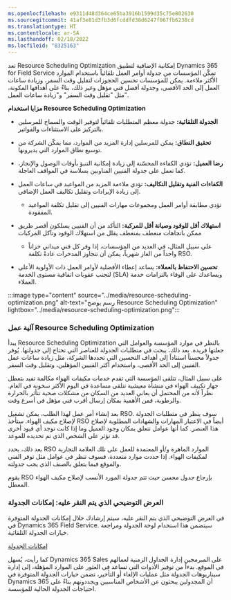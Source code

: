 ```yaml
---
ms.openlocfilehash: e9311d48d364ce65ba3916b1599d35c75e802630
ms.sourcegitcommit: 41af3e81d3fb3d6fcddfd38d6247f067fb6238cd
ms.translationtype: HT
ms.contentlocale: ar-SA
ms.lasthandoff: 02/18/2022
ms.locfileid: "8325163"
---
```

تعد Resource Scheduling Optimization إمكانية الإضافية لتطبيق Dynamics 365 for Field Service تمكّن المؤسسات من جدولة أوامر العمل تلقائياً باستخدام الموارد الأكثر ملاءمة. يمكن للمؤسسات تحسين الحجوزات لتقليل وقت السفر، وزيادة ساعات العمل إلى الحد الأقصى، وجدولة أفضل فني مؤهل وغير ذلك، بناءً على أهدافها المكونة، مثل "تقليل وقت السفر" و"زيادة ساعات العمل".

**مزايا استخدام Resource Scheduling Optimization**

- **الجدولة التلقائية:** جدولة معظم المتطلبات تلقائياً لتوفير الوقت والسماح للمرسلين بالتركيز على الاستثناءات والفواتير.

- **تحقيق النطاق:** يمكن للمرسلين إدارة المزيد من الموارد، مما يمكّن الشركة من توسيع نطاق الموارد التي يديرونها. 

- **رضا العميل:** تؤدي الكفاءة المحسّنة إلى زيادة إمكانية التنبؤ بأوقات الوصول والإنجاز، كما تعمل على جدولة الفنيين المناوبين بسلاسة في المواقف العاجلة.

- **الكفاءات الفنية وتقليل التكاليف:** تؤدي ملاءمة المزيد من المواعيد في ساعات العمل إلى زيادة الإيرادات وتقليل تكاليف العمل الإضافي.

    - تؤدي مطابقة أوامر العمل ومجموعات مهارات الفنيين إلى تقليل تكلفة المواعيد المفقودة.

- **استهلاك أقل للوقود وصيانة أقل للمركبة:** التأكد من أن الفنيين يسلكون أقصر طريق ممكن باتجاهات منعطف بمنعطف يقلل من استهلاك الوقود وتآكل المركبات

    - على سبيل المثال، في العديد من المؤسسات، إذا وفر كل فني ميداني خزاناً واحداً من الغاز شهرياً، يمكن أن تتجاوز المدخرات عادةً تكلفة RSO. 

- **تحسين الاحتفاظ بالعملاء:** يساعد إعطاء الأفضلية لأوامر العمل ذات الأولوية الأعلى لتجنب عقوبات اتفاقية مستوى الخدمة (SLA) ويساعدك على الوفاء بالتزامات خدمة العملاء.

 
:::image type="content" source="../media/resource-scheduling-optimization.png" alt-text="رسم يوضح Resource Scheduling Optimization" lightbox="../media/resource-scheduling-optimization.png":::

 

### <a name="how-resource-scheduling-optimization-works"></a>آلية عمل Resource Scheduling Optimization

يبدأ Resource Scheduling Optimization بالنظر في موارد المؤسسة والعوامل التي جعلتها فريدة. بعد ذلك، يبحث في متطلبات الجدولة للعناصر التي تحتاج إلى جدولتها. يُوفر جدولاً محسناً استناداً إلى أهداف التحسين التي تحددها الشركة، مثل زيادة ساعات عمل الفنيين إلى الحد الأقصى، واستخدام أكثر الفنيين المؤهلين، وتقليل وقت السفر.

على سبيل المثال، تتلقى المؤسسة التي تقدم خدمات مكيفات الهواء مكالمة تفيد بتعطل جهاز تكييف الهواء في منشأة معيشية تتلقى مساعدة في اليوم الأكثر سخونة في العام. نظراً لأنه من المحتمل أن يعاني العديد من السكان من مشكلات صحية تتأثر بالحرارة والرطوبة، فمن الأهمية بمكان إرسال أقرب فني مؤهل في أسرع وقت. 

بعد إنشاء أمر عمل لهذا الطلب، يمكن تشغيل RSO. سوف ينظر في متطلبات الجدولة لإصلاح مكيف الهواء. ستأخذ RSO أيضاً في الاعتبار المهارات والشهادات المطلوبة لإصلاح هذا العنصر. كما أنها عوامل تتعلق بمكان وجود العميل وما إذا كانت توجد أي قيود أخرى قد تؤثر على الشخص الذي تم تحديده للموعد. 

بعد ذلك، يحدد RSO الموارد الماهرة و/أو المعتمدة للعمل على تلك العلامة التجارية لمكيفات الهواء. إذا حددت موارد متعددة، فسوف تنظر في عوامل مثل توفر الفني والموقع فيما يتعلق بالصنف الذي يجب جدولته. 

يقوم RSO بإرجاع جدول محسن حيث تتم جدولة المورد الأنسب لإصلاح مكيف الهواء المعطل. 

 

### <a name="click-through-demo-scheduling-capabilities"></a>العرض التوضيحي الذي يتم النقر عليه: إمكانات الجدولة

في العرض التوضيحي الذي يتم النقر عليه، سيتم إرشادك خلال إمكانات الجدولة المتوفرة في Dynamics 365 Field Service. سيتضمن هذا استخدام لوحة الجدولة ومراجعة خيارات الجدولة التلقائية. 

[إمكانات الجدولة](https://edxinteractivepage.blob.core.windows.net/edxpages/mb-910/version2/LP-FS-M2-SC/index.html)

كما رأيت، يُسهل Dynamics 365 Sales على المبرمجين إدارة الجداول الزمنية لعمالهم في الموقع. بدءاً من توفير الأدوات التي تساعد في العثور على الموارد المؤهلة، إلى إدارة سيناريوهات الجدولة مثل عمليات الإلغاء أو التأخير، تضمن خيارات الجدولة المتوفرة في Dynamics 365 أن المجدولين يبحثون عن الأشخاص المناسبين ويجددونهم بناءً على احتياجات الجدولة الحالية للمؤسسة. 

 